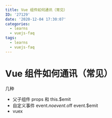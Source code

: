 ```yaml
---
title: Vue 组件如何通讯（常见）
ID: '27129'
date: '2020-12-04 17:30:07'
categories:
  - learns
  - vuejs-faq
tags:
  - learns
  - vuejs-faq
---
```


# Vue 组件如何通讯（常见）

几种

- 父子组件 props 和 this.$emit
- 自定义事件 event.$no event.$off event.$emit
- vuex
 
 
